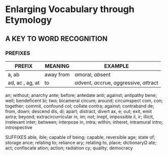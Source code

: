 # Enlarging Vocabulary through Etymology
## A KEY TO WORD RECOGNITION

### PREFIXES

| PREFIX | MEANING | EXAMPLE |
|--------|---------|---------|
|a, ab | away from| *a*moral, *ab*sent|
|ad, ac , ag, at| to | *a*dvent, *ac*crue, *ag*gressive, *at*tract|
an; without; anarchy
ante; before; antedate
anti; against; antipathy
bene; well; bendeficent 
bi; two; bicameral
circum; around; circumspect
com, con; together; commit, confound
col; collate
contra; against; contraband
de; from, down; descend
dis, di; apart; distract, divert
ax, e; out; exit, emit
axtra; beyond; extracircurricular
in, im; not; inept, impossible
il, ir; illicit, irrelevant
inter; between; interpose
in, intra; within; inheret, intramural
intro; introspective




SUFFIXES
able, ible; capable of being; capable, reversible
age; state of; storage
ance; relating to; reliance
ary; relating to, place; dictionaryΩ
ate; act; confiscate
ation; action; radiation
cy; quality; democracy
